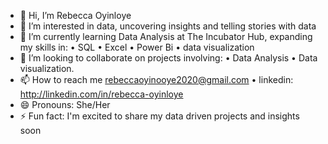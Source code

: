 - 👋 Hi, I’m Rebecca Oyinloye
- 👀 I’m interested in data, uncovering insights and telling stories with data
- 🌱 I’m currently learning Data Analysis at The Incubator Hub, expanding my skills in:
• SQL
• Excel
• Power Bi
• data visualization 
- 💞️ I’m looking to collaborate on projects involving:
• Data Analysis
• Data visualization. 
- 📫 How to reach me rebeccaoyinooye2020@gmail.com
• linkedin: http://linkedin.com/in/rebecca-oyinloye
- 😄 Pronouns: She/Her
- ⚡ Fun fact: I'm excited to share my data driven projects and insights soon

<!---
RebeccaOyinloye/RebeccaOyinloye is a ✨ special ✨ repository because its `README.md` (this file) appears on your GitHub profile.
You can click the Preview link to take a look at your changes.
--->
